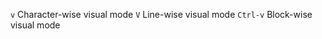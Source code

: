 `v`         Character-wise visual mode
`V`         Line-wise visual mode
`Ctrl-v`    Block-wise visual mode